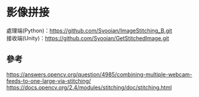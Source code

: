 # 影像拼接

處理端(Python)：https://github.com/Syooian/ImageStitching_B.git \
接收端(Unity)：https://github.com/Syooian/GetStitchedImage.git

## 參考
https://answers.opencv.org/question/4985/combining-multiple-webcam-feeds-to-one-large-via-stitching/
https://docs.opencv.org/2.4/modules/stitching/doc/stitching.html